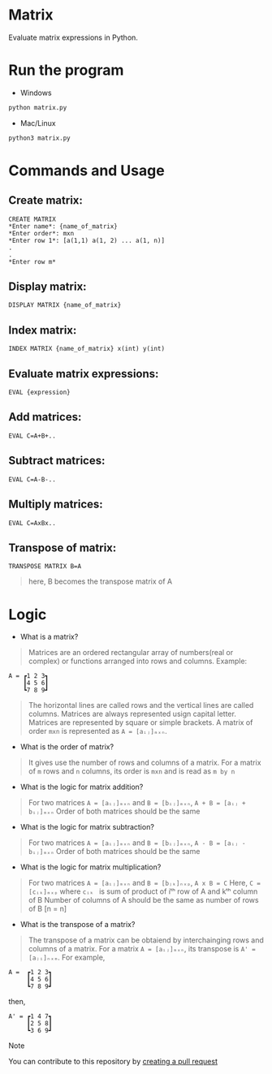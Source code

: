 # Matrix

Evaluate matrix expressions in Python.

# Run the program

- Windows
```bash
python matrix.py
```

- Mac/Linux
```bash
python3 matrix.py
```

# Commands and Usage

## Create matrix:
    CREATE MATRIX
    *Enter name*: {name_of_matrix}
    *Enter order*: mxn
    *Enter row 1*: [a(1,1) a(1, 2) ... a(1, n)]
    .
    .
    *Enter row m* 

## Display matrix:
    DISPLAY MATRIX {name_of_matrix}
        
## Index matrix:
    INDEX MATRIX {name_of_matrix} x(int) y(int)

## Evaluate matrix expressions:
    EVAL {expression}

## Add matrices:
    EVAL C=A+B+..

## Subtract matrices:
    EVAL C=A-B-..

## Multiply matrices:
    EVAL C=AxBx..

## Transpose of matrix:
    TRANSPOSE MATRIX B=A
> here, B becomes the transpose matrix of A

# Logic
- What is a matrix?

> Matrices are an ordered rectangular array of numbers(real or complex) or functions arranged into rows and columns. Example:

```
A = ┏1 2 3┓
    ┃4 5 6┃
    ┗7 8 9┛
```

> The horizontal lines are called rows and the vertical lines are called columns.
> Matrices are always represented usign capital letter.
> Matrices are represented by square or simple brackets.
> A matrix of order `mxn` is represented as `A = [aᵢⱼ]ₘₓₙ`.


- What is the order of matrix?
> It gives use the number of rows and columns of a matrix.
> For a matrix of `m` rows and `n` columns, its order is `mxn` and is read as `m by n`


- What is the logic for matrix addition?
> For two matrices `A = [aᵢⱼ]ₘₓₙ` and `B = [bᵢⱼ]ₘₓₙ`, `A + B = [aᵢⱼ + bᵢⱼ]ₘₓₙ`
> Order of both matrices should be the same


- What is the logic for matrix subtraction?
> For two matrices `A = [aᵢⱼ]ₘₓₙ` and `B = [bᵢⱼ]ₘₓₙ`, `A - B = [aᵢⱼ - bᵢⱼ]ₘₓₙ`
> Order of both matrices should be the same

- What is the logic for matrix multiplication?
> For two matrices `A = [aᵢⱼ]ₘₓₙ` and `B = [bⱼₖ]ₙₓₚ`, `A x B = C`
> Here, `C = [cᵢₖ]ₘₓₚ` where `cᵢₖ ` is sum of product of iᵗʰ row of A and kᵗʰ column of B
> Number of columns of A should be the same as number of rows of B [n = n]

- What is the transpose of a matrix?
> The transpose of a matrix can be obtaiend by interchainging rows and columns of a matrix.
> For a matrix `A = [aᵢⱼ]ₘₓₙ`, its transpose is `A' = [aⱼᵢ]ₙₓₘ`.
> For example,

```
A =  ┏1 2 3┓
     ┃4 5 6┃
     ┗7 8 9┛
```

then,

```
A' = ┏1 4 7┓
     ┃2 5 8┃
     ┗3 6 9┛
```


> [!NOTE]
> You can contribute to this repository by [creating a pull request](https://github.com/UnrealFar/Matrix/pulls)
